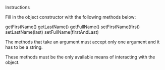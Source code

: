 Instructions

Fill in the object constructor with the following methods below:

getFirstName() getLastName() getFullName() setFirstName(first) setLastName(last) setFullName(firstAndLast)

The methods that take an argument must accept only one argument and it has to be a string.

These methods must be the only available means of interacting with the object.

